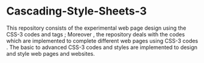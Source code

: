 # Cascading-Style-Sheets-3
This repository consists of the experimental web page design using the CSS-3  codes and tags ; Moreover , the repository deals with the codes which are implemented  to complete different web pages using CSS-3 codes . The basic to advanced CSS-3 codes and styles are implemented to design and style web pages and websites.
